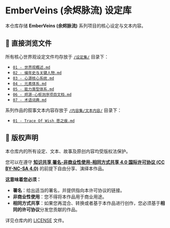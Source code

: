 ﻿# EmberVeins (余烬脉流) 设定库

本仓库存储 **EmberVeins (余烬脉流)** 系列项目的核心设定与文本内容。

## 📁 直接浏览文件

所有核心世界观设定文件均存放于 [`/设定集/`](./设定集/) 目录下：

*   [`01 - 世界观概述.md`](./设定集/世界观概述.md)
*   [`02 - 编年史与关键人物.md`](./设定集/编年史与关键人物.md)
*   [`03 - 心源核心系统.md`](./设定集/心源核心系统.md)
*   [`04 - 元素体系.md`](./设定集/元素体系.md)
*   [`05 - 能力类型体系.md`](./设定集/20能力类型体系.md)
*   [`06 - 烬源·心枢测序项目文档.md`](./设定集/烬源·心枢测序项目文档.md)
*   [`07 - 术语词典.md`](./设定集/术语词典.md)

系列作品的叙事文本内容存放于 [`/内容集/文本内容/`](./内容集/文本内容/) 目录下：

*   [`01 - Trace Of Wish 愿之痕.md`](./内容集/文本内容/愿之痕.md)

## 📜 版权声明

本仓库内的所有设定、文本、故事及原创内容均受版权法保护。

您可以在遵守 [**知识共享 署名-非商业性使用-相同方式共享 4.0 国际许可协议 (CC BY-NC-SA 4.0)**](https://creativecommons.org/licenses/by-nc-sa/4.0/) 的前提下自由分享、演绎本作品。

**这意味着您必须：**
*   **署名**：给出适当的署名，并提供指向本许可协议的链接。
*   **非商业性使用**：您不得将本作品用于商业用途。
*   **相同方式共享**：如果您再混合、转换或者基于本作品进行创作，您必须基于**相同的许可协议**分发您贡献的作品。

详见仓库内的 [LICENSE](./LICENSE) 文件。